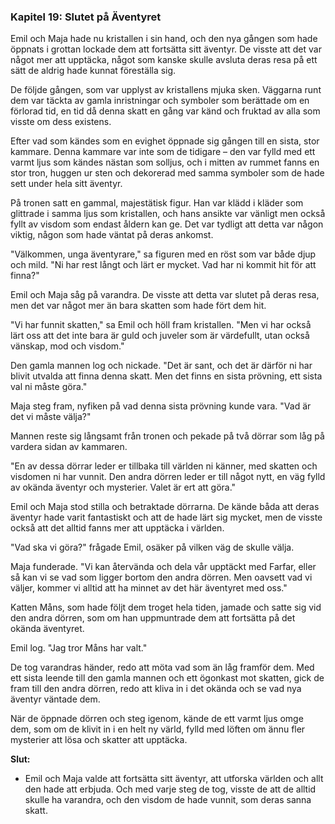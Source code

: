 ### **Kapitel 19: Slutet på Äventyret**

Emil och Maja hade nu kristallen i sin hand, och den nya gången som hade öppnats i grottan lockade dem att fortsätta sitt äventyr. De visste att det var något mer att upptäcka, något som kanske skulle avsluta deras resa på ett sätt de aldrig hade kunnat föreställa sig.

De följde gången, som var upplyst av kristallens mjuka sken. Väggarna runt dem var täckta av gamla inristningar och symboler som berättade om en förlorad tid, en tid då denna skatt en gång var känd och fruktad av alla som visste om dess existens.

Efter vad som kändes som en evighet öppnade sig gången till en sista, stor kammare. Denna kammare var inte som de tidigare – den var fylld med ett varmt ljus som kändes nästan som solljus, och i mitten av rummet fanns en stor tron, huggen ur sten och dekorerad med samma symboler som de hade sett under hela sitt äventyr.

På tronen satt en gammal, majestätisk figur. Han var klädd i kläder som glittrade i samma ljus som kristallen, och hans ansikte var vänligt men också fyllt av visdom som endast åldern kan ge. Det var tydligt att detta var någon viktig, någon som hade väntat på deras ankomst.

"Välkommen, unga äventyrare," sa figuren med en röst som var både djup och mild. "Ni har rest långt och lärt er mycket. Vad har ni kommit hit för att finna?"

Emil och Maja såg på varandra. De visste att detta var slutet på deras resa, men det var något mer än bara skatten som hade fört dem hit.

"Vi har funnit skatten," sa Emil och höll fram kristallen. "Men vi har också lärt oss att det inte bara är guld och juveler som är värdefullt, utan också vänskap, mod och visdom."

Den gamla mannen log och nickade. "Det är sant, och det är därför ni har blivit utvalda att finna denna skatt. Men det finns en sista prövning, ett sista val ni måste göra."

Maja steg fram, nyfiken på vad denna sista prövning kunde vara. "Vad är det vi måste välja?"

Mannen reste sig långsamt från tronen och pekade på två dörrar som låg på vardera sidan av kammaren.

"En av dessa dörrar leder er tillbaka till världen ni känner, med skatten och visdomen ni har vunnit. Den andra dörren leder er till något nytt, en väg fylld av okända äventyr och mysterier. Valet är ert att göra."

Emil och Maja stod stilla och betraktade dörrarna. De kände båda att deras äventyr hade varit fantastiskt och att de hade lärt sig mycket, men de visste också att det alltid fanns mer att upptäcka i världen.

"Vad ska vi göra?" frågade Emil, osäker på vilken väg de skulle välja.

Maja funderade. "Vi kan återvända och dela vår upptäckt med Farfar, eller så kan vi se vad som ligger bortom den andra dörren. Men oavsett vad vi väljer, kommer vi alltid att ha minnet av det här äventyret med oss."

Katten Måns, som hade följt dem troget hela tiden, jamade och satte sig vid den andra dörren, som om han uppmuntrade dem att fortsätta på det okända äventyret.

Emil log. "Jag tror Måns har valt."

De tog varandras händer, redo att möta vad som än låg framför dem. Med ett sista leende till den gamla mannen och ett ögonkast mot skatten, gick de fram till den andra dörren, redo att kliva in i det okända och se vad nya äventyr väntade dem.

När de öppnade dörren och steg igenom, kände de ett varmt ljus omge dem, som om de klivit in i en helt ny värld, fylld med löften om ännu fler mysterier att lösa och skatter att upptäcka.

**Slut:**

* Emil och Maja valde att fortsätta sitt äventyr, att utforska världen och allt den hade att erbjuda. Och med varje steg de tog, visste de att de alltid skulle ha varandra, och den visdom de hade vunnit, som deras sanna skatt.
